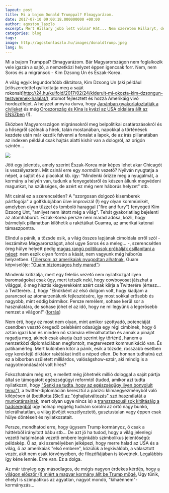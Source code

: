 ```yaml
---
layout: post
title: Mi a bajom Donald Trumppal? Elmagyarázom.
date: 2017-07-10 09:00:18.000000000 +00:00
author: agoston_laszlo
excerpt: Mert Hillary jobb lett volna? Hát... Nem szeretem Hillaryt, de ennél a sarki pék is többre képes. Csak nekünk erről itthon nem nagyon beszélnek.
categories: blog
tags: 
image: http://agostonlaszlo.hu/images/donaldtrump.jpeg
lang: hu
---
```

Mi a bajom Trumppal? Elmagyarázom. Bár Magyarországon nem foglalkozik vele igazán a sajtó, a nemzetközi helyzet éppen igencsak forr. Nem, nem Soros és a migránsok - Kim Dzsong Un és Észak-Korea.

A világ egyik legundorítóbb diktátora, Kim Dzsong Un (aki például [előszeretettel gyilkoltatja meg a saját rokonait]http://24.hu/kulfold/2017/02/24/kiderult-mi-okozta-kim-dzsongun-testverenek-halalat/), atomot fejlesztett és hozzá Amerikáig vivő hordozófejet. A helyzet annyira durva, hogy [Japánban gyakorlatoztatják a civileket](http://index.hu/kulfold/2017/08/08/eszak_korea_japan_raketa_keszultseg/) és még [Oroszország és Kína is kvázi az USA oldalára állt az ENSZben](http://hu.euronews.com/2017/08/06/ensz-bt-mindenki-megszavazta-a-szankciokat-eszak-korea-ellen-kina-oroszorszag) (!). 

Eközben Magyarországon migránsokról meg belpolitikai csatározásokról és a hőségről szólnak a hírek, talán mostanában, napokkal a történések kezdete után már kezdik felvenni a fonalat a lapok, de az írás pillanatában az indexen például csak hajtás alatti kishír van a dologról, az origón szintén...

![](http://agostonlaszlo.hu/images/trump-kim.JPG)

Jött egy jelentés, amely szerint Észak-Korea már képes lehet akar Chicagót is veszélyeztetni. Mit csinál erre egy *normális* vezető? Nyilván nyugtatja a népet, a sajtót és a piacokat kb. így: "Mindenki őrizze meg a nyugalmát, a kormány a helyén van, tudunk a fenyegetésről és készen állunk megvédeni magunkat, ha szükséges, de azért ez még nem háborús helyzet" stb.

Mit csinál ez a szerencsétlen? A "szorgosan dolgozó kisemberek pártfogója" a golfklubjában ülve improvizál (!) egy olyan kommünikét, amelyben olyan tűzzel és tomboló haraggal ("fire and fury") fenyegeti Kim Dzsong Unt, "amilyet nem látott még a világ". Tehát gyakorlatilag bejelenti az atomháborút. Észak-Korea persze nem marad adósa, közli, hogy bármelyik pillanatban kilőhetik a rakétáikat Guamra, az amerikai katonai támaszpontra.

Elindul a pánik, a tőzsde esik, a világ összes lapjának címoldala erről szól - leszámítva Magyarországot, ahol ugye Soros és a meleg... -, szerencsétlen öreg hülye helyett pedig [magas rangú politikusok próbálják csillapítani a népet](https://www.washingtonpost.com/politics/trumps-threat-to-north-korea-contrasts-with-calm-reassurances-of-other-administration-officials/2017/08/09/e38427ec-7d18-11e7-83c7-5bd5460f0d7e_story.html?hpid=hp_hp-top-table-main_whitehouse-8pm%3Ahomepage%2Fstory&utm_term=.90db8a5fa005): nem eszik olyan forrón a kását, nem vagyunk még háborús helyzetben. ([Tillerson: az amerikaiak nyugodtan alhatnak](http://abcnews.go.com/International/tillerson-americans-sleep-night-amid-korea-crisis/story?id=49111147), Guam képviselője: ["Guam biztonságos hely marad"](https://bordallo.house.gov/media-center/press-releases/bordallo-s-statement-north-korea-s-threat-guam))

Mindenki kritizálja, mert egy felelős vezető nem nyilatkozgat ilyen baromságokat csak úgy, mert tetszik neki, hogy cowboyosat játszhat a világgal, ő meg hisztis kisgyerekként azért csak kiírja a Twitterére (értesz... a Twitterére...), hogy "Elnökként az első dolgom volt, hogy kiadjam a parancsot az atomarzenálunk fejlesztésére, így most sokkal erősebb és nagyobb, mint eddig bármikor. Persze remélem, sohase kerül sor a használatára, de sohase jöhet el az idő, hogy ne mi legyünk a legerősebb nemzet a világon!" ([forrás](https://twitter.com/realDonaldTrump/status/895252459152711680))

Nem érti, hogy ez most nem olyan, mint amikor szottyadó, potenciáját csendben vesztő öregedő celebként odasúgja egy régi cimbinek, hogy ő aztán igazi kan és minden nő számára ellenálhatatlan és annak a pináját ragadja meg, akinek csak akarja (szó szerint így történt), hanem a nemzetközi diplomáciában megfontolt, megtervezett kommunikáció van. És patikamérleg. Mert különben kitör a pánik, esik a tőzsde, rosszabb esetben egy kerekfejű diktátor rakétákat indít a néped ellen. De honnan tudhatná ezt ez a bíborban született milliárdos, valóságshow-sztár, aki mindig is a nagyotmondásáról volt híres?

Fokozhatnám még ezt, e mellett még jöhetnék millió dologgal a saját pártja által se támogatott egészségügyi reformtól (tudod, amikor azt tudta nyilatkozni, hogy ["Senki se tudta, hogy az egészségügy ilyen bonyolult téma"](https://444.hu/2017/02/27/trump-senki-se-tudta-hogy-az-egeszsegugy-ilyen-bonyolult)), a twitter-diplomácián keresztül a párizsi klímaegyezményből való kilépésen át ([betiltotta [Sic!] az "éghajlatváltozás" szó használatát a munkatársainak](http://privatbankar.hu/makro/trump-betiltott-egy-szot-310566), mert olyan ugye nincs is) a [transzszexuálisok kitiltásáig a hadseregből](https://444.hu/2017/07/26/trump-betiltja-a-transzszexualisokat-a-hadseregben) úgy holnap reggelig tudnám sorolni az ortó nagy bunkó, tolerálhatatlan, a világ jövőjét veszélyeztető, gusztustalan vagy éppen csak hülye döntéseit és nyilatkozatait.

Persze, mondhatod erre, hogy úgysem Trump kormányoz, ő csak a háttérből irányított bábu stb... De azt jó ha tudod, hogy a világ jelenlegi vezető hatalmának vezető embere leginkább szimbolikus jelentőségű: példakép. Ő az, aki személyében jelképezi, hogy merre halad az USA és a világ, ő az amerikaiak "első embere", közülük a legkiválóbb, a választott vezér, akit nem csak törvényeiben, de filozófiájában is követnek. Legalábbis így kéne lennie. Erre van. Ez a dolga.

Az már tényleg egy másodlagos, de mégis nagyon érdekes kérdés, hogy [a világon először (!)  miért a magyar kormány állt be Trump mögé.](http://index.hu/belfold/2016/07/23/orban_a_vilagon_elsokent_allt_be_trump_moge/) Úgy tűnik, ehelyt is szimpatikus az agyatlan, nagyot mondó, "kihaénnem"-kormányzás...

